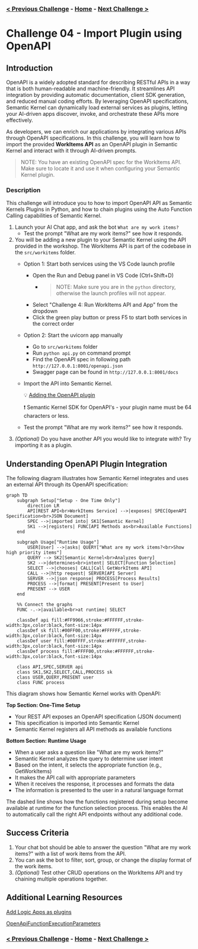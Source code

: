 ### [< Previous Challenge](./Challenge-03.md) - **[Home](../README.md)** - [Next Challenge >](./Challenge-05.md)

# Challenge 04 -  Import Plugin using OpenAPI

## Introduction

OpenAPI is a widely adopted standard for describing RESTful APIs in a way that is both human-readable and machine-friendly. It streamlines API integration by providing automatic documentation, client SDK generation, and reduced manual coding efforts. By leveraging OpenAPI specifications, Semantic Kernel can dynamically load external services as plugins, letting your AI-driven apps discover, invoke, and orchestrate these APIs more effectively.

As developers, we can enrich our applications by integrating various APIs through OpenAPI specifications. In this challenge, you will learn how to import the provided **WorkItems API** as an OpenAPI plugin in Semantic Kernel and interact with it through AI-driven prompts.

>NOTE: You have an existing OpenAPI spec for the WorkItems API. Make sure to locate it and use it when configuring your Semantic Kernel plugin.

### Description

This challenge will introduce you to how to import OpenAPI API as Semantic Kernels Plugins in Python, and how to chain plugins using the Auto Function Calling capabilities of Semantic Kernel.

1. Launch your AI Chat app, and ask the bot `What are my work items?`
    - Test the prompt "What are my work items?" see how it responds.
1. You will be adding a new plugin to your Semantic Kernel using the API provided in the workshop. The WorkItems API is part of the codebase in the `src/workitems` folder.
    - Option 1: Start both services using the VS Code launch profile
      - Open the Run and Debug panel in VS Code (Ctrl+Shift+D)
        - >NOTE: Make sure you are in the `python` directory, otherwise the launch profiles will not appear. 
      - Select "Challenge 4: Run WorkItems API and App" from the dropdown
      - Click the green play button or press F5 to start both services in the correct order
    - Option 2: Start the uvicorn app manually
      - Go to `src/workitems` folder
      - Run `python api.py` on command prompt
      - Find the OpenAPI spec in following path `http://127.0.0.1:8001/openapi.json`
      - Swagger page can be found in `http://127.0.0.1:8001/docs`
    - Import the API into Semantic Kernel.

        :bulb: [Adding the OpenAPI plugin](https://learn.microsoft.com/en-us/semantic-kernel/concepts/plugins/adding-openapi-plugins?pivots=programming-language-python#adding-the-openapi-plugin)

        :exclamation: Semantic Kernel SDK for OpenAPI's - your plugin name must be 64 characters or less.

    - Test the prompt "What are my work items?" see how it responds.
1. _(Optional)_ Do you have another API you would like to integrate with? Try importing it as a plugin.


## Understanding OpenAPI Plugin Integration

The following diagram illustrates how Semantic Kernel integrates and uses an external API through its OpenAPI specification:

```mermaid
graph TD
    subgraph Setup["Setup - One Time Only"]
        direction LR
        API[REST API<br>WorkItems Service] -->|exposes| SPEC[OpenAPI Specification<br>JSON Document]
        SPEC -->|imported into| SK1[Semantic Kernel]
        SK1 -->|registers| FUNC[API Methods as<br>Available Functions]
    end
    
    subgraph Usage["Runtime Usage"]
        USER[User] -->|asks| QUERY["What are my work items?<br>Show high priority items"]
        QUERY --> SK2[Semantic Kernel<br>Analyzes Query]
        SK2 -->|determines<br>intent| SELECT[Function Selection]
        SELECT -->|chooses| CALL[Call GetWorkItems API]
        CALL -->|http request| SERVER[API Server]
        SERVER -->|json response| PROCESS[Process Results]
        PROCESS -->|format| PRESENT[Present to User]
        PRESENT --> USER
    end
    
    %% Connect the graphs
    FUNC -.->|available<br>at runtime| SELECT
    
    classDef api fill:#FF9966,stroke:#FFFFFF,stroke-width:3px,color:black,font-size:14px
    classDef sk fill:#00FF00,stroke:#FFFFFF,stroke-width:3px,color:black,font-size:14px
    classDef user fill:#00FFFF,stroke:#FFFFFF,stroke-width:3px,color:black,font-size:14px
    classDef process fill:#FFFF00,stroke:#FFFFFF,stroke-width:3px,color:black,font-size:14px
    
    class API,SPEC,SERVER api
    class SK1,SK2,SELECT,CALL,PROCESS sk
    class USER,QUERY,PRESENT user
    class FUNC process
```

This diagram shows how Semantic Kernel works with OpenAPI:

**Top Section: One-Time Setup**
- Your REST API exposes an OpenAPI specification (JSON document)
- This specification is imported into Semantic Kernel
- Semantic Kernel registers all API methods as available functions

**Bottom Section: Runtime Usage**
- When a user asks a question like "What are my work items?"
- Semantic Kernel analyzes the query to determine user intent
- Based on the intent, it selects the appropriate function (e.g., GetWorkItems)
- It makes the API call with appropriate parameters
- When it receives the response, it processes and formats the data
- The information is presented to the user in a natural language format

The dashed line shows how the functions registered during setup become available at runtime for the function selection process. This enables the AI to automatically call the right API endpoints without any additional code.

## Success Criteria

1. Your chat bot should be able to answer the question "What are my work items?" with a list of work items from the API.
1. You can ask the bot to filter, sort, group, or change the display format of the work items.
1. _(Optional)_ Test other CRUD operations on the WorkItems API and try chaining multiple operations together.

## Additional Learning Resources

[Add Logic Apps as plugins](https://learn.microsoft.com/en-us/semantic-kernel/concepts/plugins/adding-logic-apps-as-plugins)

[OpenApiFunctionExecutionParameters](https://learn.microsoft.com/en-us/python/api/semantic-kernel/semantic_kernel.connectors.openapi_plugin.openapi_function_execution_parameters.openapifunctionexecutionparameters?view=semantic-kernel-python)


### [< Previous Challenge](./Challenge-03.md) - **[Home](../README.md)** - [Next Challenge >](./Challenge-05.md)